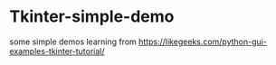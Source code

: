 # Tkinter-simple-demo
some simple demos learning from https://likegeeks.com/python-gui-examples-tkinter-tutorial/

